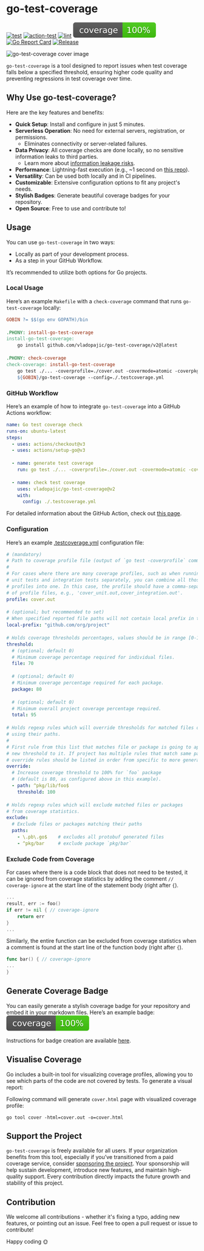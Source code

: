 # go-test-coverage

[![test](https://github.com/vladopajic/go-test-coverage/actions/workflows/test.yml/badge.svg?branch=main)](https://github.com/vladopajic/go-test-coverage/actions/workflows/test.yml)
[![action-test](https://github.com/vladopajic/go-test-coverage/actions/workflows/action-test.yml/badge.svg?branch=main)](https://github.com/vladopajic/go-test-coverage/actions/workflows/action-test.yml)
[![lint](https://github.com/vladopajic/go-test-coverage/actions/workflows/lint.yml/badge.svg?branch=main)](https://github.com/vladopajic/go-test-coverage/actions/workflows/lint.yml)
[![coverage](https://raw.githubusercontent.com/vladopajic/go-test-coverage/badges/.badges/main/coverage.svg)](/.github/.testcoverage.yml)
[![Go Report Card](https://goreportcard.com/badge/github.com/vladopajic/go-test-coverage?cache=v1)](https://goreportcard.com/report/github.com/vladopajic/go-test-coverage)
[![Release](https://img.shields.io/github/release/vladopajic/go-test-coverage.svg?color=%23007ec6)](https://github.com/vladopajic/go-test-coverage/releases/latest)

![go-test-coverage cover image](https://github.com/user-attachments/assets/63aabd0f-995a-492d-9318-76b1c6ba1630)

`go-test-coverage` is a tool designed to report issues when test coverage falls below a specified threshold, ensuring higher code quality and preventing regressions in test coverage over time.

## Why Use go-test-coverage?

Here are the key features and benefits:

- **Quick Setup**: Install and configure in just 5 minutes.
- **Serverless Operation**: No need for external servers, registration, or permissions.
  - Eliminates connectivity or server-related failures.
- **Data Privacy**: All coverage checks are done locally, so no sensitive information leaks to third parties.
  - Learn more about [information leakage risks](https://gist.github.com/vladopajic/0b835b28bcfe4a5a22bb0ae20e365266).
- **Performance**: Lightning-fast execution (e.g., ~1 second on [this repo](https://github.com/vladopajic/go-test-coverage/actions/runs/8401578681/job/23010110385)).
- **Versatility**: Can be used both locally and in CI pipelines.
- **Customizable**: Extensive configuration options to fit any project's needs.
- **Stylish Badges**: Generate beautiful coverage badges for your repository.
- **Open Source**: Free to use and contribute to!

## Usage

You can use  `go-test-coverage` in two ways:
 - Locally as part of your development process.
 - As a step in your GitHub Workflow.

It’s recommended to utilize both options for Go projects.

### Local Usage

Here’s an example `Makefile` with a `check-coverage` command that runs `go-test-coverage` locally:


```makefile
GOBIN ?= $$(go env GOPATH)/bin

.PHONY: install-go-test-coverage
install-go-test-coverage:
	go install github.com/vladopajic/go-test-coverage/v2@latest

.PHONY: check-coverage
check-coverage: install-go-test-coverage
	go test ./... -coverprofile=./cover.out -covermode=atomic -coverpkg=./...
	${GOBIN}/go-test-coverage --config=./.testcoverage.yml
```

### GitHub Workflow

Here’s an example of how to integrate `go-test-coverage` into a GitHub Actions workflow:


```yml
name: Go test coverage check
runs-on: ubuntu-latest
steps:
  - uses: actions/checkout@v3
  - uses: actions/setup-go@v3
  
  - name: generate test coverage
    run: go test ./... -coverprofile=./cover.out -covermode=atomic -coverpkg=./...

  - name: check test coverage
    uses: vladopajic/go-test-coverage@v2
    with:
      config: ./.testcoverage.yml
```

For detailed information about the GitHub Action, check out [this page](./docs/github_action.md).

### Configuration

Here’s an example [.testcoverage.yml](./.testcoverage.example.yml) configuration file:

```yml
# (mandatory) 
# Path to coverage profile file (output of `go test -coverprofile` command).
#
# For cases where there are many coverage profiles, such as when running 
# unit tests and integration tests separately, you can combine all those
# profiles into one. In this case, the profile should have a comma-separated list 
# of profile files, e.g., 'cover_unit.out,cover_integration.out'.
profile: cover.out

# (optional; but recommended to set) 
# When specified reported file paths will not contain local prefix in the output.
local-prefix: "github.com/org/project"

# Holds coverage thresholds percentages, values should be in range [0-100].
threshold:
  # (optional; default 0) 
  # Minimum coverage percentage required for individual files.
  file: 70

  # (optional; default 0) 
  # Minimum coverage percentage required for each package.
  package: 80

  # (optional; default 0) 
  # Minimum overall project coverage percentage required.
  total: 95

# Holds regexp rules which will override thresholds for matched files or packages 
# using their paths.
#
# First rule from this list that matches file or package is going to apply 
# new threshold to it. If project has multiple rules that match same path, 
# override rules should be listed in order from specific to more general rules.
override:
  # Increase coverage threshold to 100% for `foo` package 
  # (default is 80, as configured above in this example).
  - path: ^pkg/lib/foo$
    threshold: 100

# Holds regexp rules which will exclude matched files or packages 
# from coverage statistics.
exclude:
  # Exclude files or packages matching their paths
  paths:
    - \.pb\.go$    # excludes all protobuf generated files
    - ^pkg/bar     # exclude package `pkg/bar`
```

### Exclude Code from Coverage

For cases where there is a code block that does not need to be tested, it can be ignored from coverage statistics by adding the comment `// coverage-ignore` at the start line of the statement body (right after `{`).

```go
...
result, err := foo()
if err != nil { // coverage-ignore
	return err
}
...
```

Similarly, the entire function can be excluded from coverage statistics when a comment is found at the start line of the function body (right after `{`).
```go
func bar() { // coverage-ignore
...
}
```

## Generate Coverage Badge

You can easily generate a stylish coverage badge for your repository and embed it in your markdown files. Here’s an example badge: ![coverage](https://raw.githubusercontent.com/vladopajic/go-test-coverage/badges/.badges/main/coverage.svg)

Instructions for badge creation are available [here](./docs/badge.md).

## Visualise Coverage

Go includes a built-in tool for visualizing coverage profiles, allowing you to see which parts of the code are not covered by tests. To generate a visual report:

Following command will generate `cover.html` page with visualized coverage profile: 
```console
go tool cover -html=cover.out -o=cover.html
```

## Support the Project

`go-test-coverage` is freely available for all users. If your organization benefits from this tool, especially if you’ve transitioned from a paid coverage service, consider [sponsoring the project](https://github.com/sponsors/vladopajic). 
Your sponsorship will help sustain development, introduce new features, and maintain high-quality support. Every contribution directly impacts the future growth and stability of this project.

## Contribution

We welcome all contributions - whether it's fixing a typo, adding new features, or pointing out an issue. Feel free to open a pull request or issue to contribute!


Happy coding 🌞
